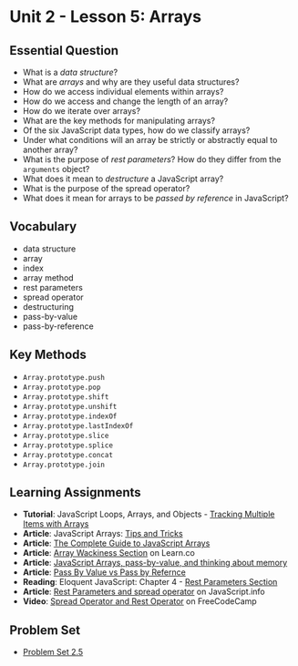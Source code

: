 # Unit 2 - Lesson 5: Arrays

## Essential Question
* What is a _data structure_?
* What are _arrays_ and why are they useful data structures?
* How do we access individual elements within arrays?
* How do we access and change the length of an array?
* How do we iterate over arrays?
* What are the key methods for manipulating arrays?
* Of the six JavaScript data types, how do we classify arrays?
* Under what conditions will an array be strictly or abstractly equal to another array?
* What is the purpose of _rest parameters_? How do they differ from the `arguments` object?
* What does it mean to _destructure_ a JavaScript array?
* What is the purpose of the spread operator?
* What does it mean for arrays to be _passed by reference_ in JavaScript?

## Vocabulary
* data structure
* array
* index
* array method
* rest parameters
* spread operator
* destructuring
* pass-by-value
* pass-by-reference

## Key Methods
* `Array.prototype.push`
* `Array.prototype.pop`
* `Array.prototype.shift`
* `Array.prototype.unshift`
* `Array.prototype.indexOf`
* `Array.prototype.lastIndexOf`
* `Array.prototype.slice`
* `Array.prototype.splice`
* `Array.prototype.concat`
* `Array.prototype.join`

## Learning Assignments
* **Tutorial**: JavaScript Loops, Arrays, and Objects - [Tracking Multiple Items with Arrays](https://teamtreehouse.com/library/what-is-an-array)
* **Article**: JavaScript Arrays: [Tips and Tricks](https://www.codingame.com/playgrounds/6181/javascript-arrays---tips-tricks-and-examples)
* **Article**: [The Complete Guide to JavaScript Arrays](https://dev.to/codetheweb/the-complete-guide-to-javascript-arrays-5dhc)
* **Article**: [Array Wackiness Section](https://github.com/learn-co-curriculum/javascript-arrays#array-wackiness) on Learn.co
* **Article**: [JavaScript Arrays, pass-by-value, and thinking about memory](https://medium.com/@TK_CodeBear/javascript-arrays-pass-by-value-and-thinking-about-memory-fffb7b0bf43)
* **Article**: [Pass By Value vs Pass by Refernce](https://www.mathwarehouse.com/programming/passing-by-value-vs-by-reference-visual-explanation.php)
* **Reading**: Eloquent JavaScript: Chapter 4 - [Rest Parameters Section](https://eloquentjavascript.net/04_data.html#h_hX9DkIBp9y)
* **Article**: [Rest Parameters and spread operator](https://javascript.info/rest-parameters-spread-operator) on JavaScript.info
* **Video**: [Spread Operator and Rest Operator](https://www.youtube.com/watch?v=iLx4ma8ZqvQ) on FreeCodeCamp

## Problem Set
* [Problem Set 2.5](https://github.com/The-Marcy-Lab-School/problem-set-2_5)
